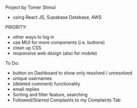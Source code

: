Project by Tomer Shmul

- using React JS, Supabase Database, AWS

PRIORITY:

- other ways to log in
- use MUI for more components (i.e. buttons)
- clean up CSS
- responsive web design (also for mobile)

To Do:

- button on Dashboard to show only resolved / unresolved
- unique usernames
- (deleted comment) functionality
- email replies
- Sorting and filter feature, searching
- Followed/Starred Complaints to my Complaints Tab
